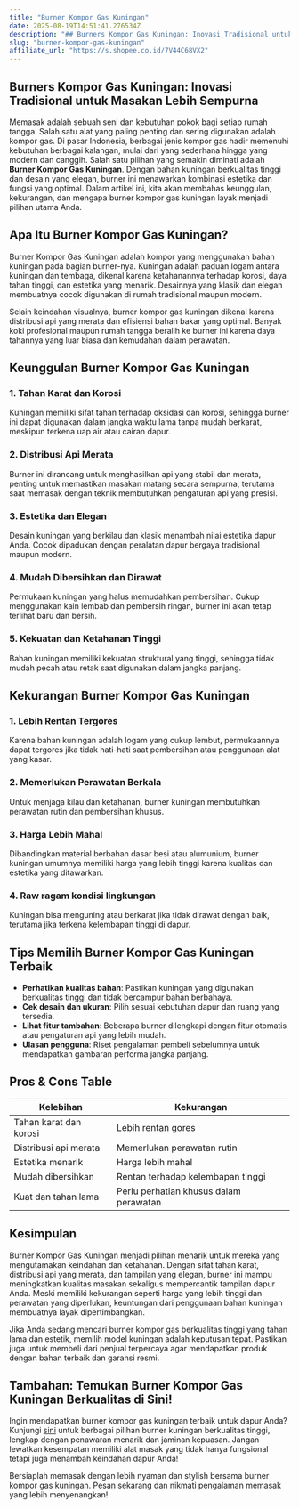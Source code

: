 ```yaml
---
title: "Burner Kompor Gas Kuningan"
date: 2025-08-19T14:51:41.276534Z
description: "## Burners Kompor Gas Kuningan: Inovasi Tradisional untuk Masakan Lebih Sempurna..."
slug: "burner-kompor-gas-kuningan"
affiliate_url: "https://s.shopee.co.id/7V44C68VX2"
---
```

## Burners Kompor Gas Kuningan: Inovasi Tradisional untuk Masakan Lebih Sempurna

Memasak adalah sebuah seni dan kebutuhan pokok bagi setiap rumah tangga. Salah satu alat yang paling penting dan sering digunakan adalah kompor gas. Di pasar Indonesia, berbagai jenis kompor gas hadir memenuhi kebutuhan berbagai kalangan, mulai dari yang sederhana hingga yang modern dan canggih. Salah satu pilihan yang semakin diminati adalah **Burner Kompor Gas Kuningan**. Dengan bahan kuningan berkualitas tinggi dan desain yang elegan, burner ini menawarkan kombinasi estetika dan fungsi yang optimal. Dalam artikel ini, kita akan membahas keunggulan, kekurangan, dan mengapa burner kompor gas kuningan layak menjadi pilihan utama Anda.

## Apa Itu Burner Kompor Gas Kuningan?

Burner Kompor Gas Kuningan adalah kompor yang menggunakan bahan kuningan pada bagian burner-nya. Kuningan adalah paduan logam antara kuningan dan tembaga, dikenal karena ketahanannya terhadap korosi, daya tahan tinggi, dan estetika yang menarik. Desainnya yang klasik dan elegan membuatnya cocok digunakan di rumah tradisional maupun modern.

Selain keindahan visualnya, burner kompor gas kuningan dikenal karena distribusi api yang merata dan efisiensi bahan bakar yang optimal. Banyak koki profesional maupun rumah tangga beralih ke burner ini karena daya tahannya yang luar biasa dan kemudahan dalam perawatan.

## Keunggulan Burner Kompor Gas Kuningan

### 1. Tahan Karat dan Korosi
Kuningan memiliki sifat tahan terhadap oksidasi dan korosi, sehingga burner ini dapat digunakan dalam jangka waktu lama tanpa mudah berkarat, meskipun terkena uap air atau cairan dapur.

### 2. Distribusi Api Merata
Burner ini dirancang untuk menghasilkan api yang stabil dan merata, penting untuk memastikan masakan matang secara sempurna, terutama saat memasak dengan teknik membutuhkan pengaturan api yang presisi.

### 3. Estetika dan Elegan
Desain kuningan yang berkilau dan klasik menambah nilai estetika dapur Anda. Cocok dipadukan dengan peralatan dapur bergaya tradisional maupun modern.

### 4. Mudah Dibersihkan dan Dirawat
Permukaan kuningan yang halus memudahkan pembersihan. Cukup menggunakan kain lembab dan pembersih ringan, burner ini akan tetap terlihat baru dan bersih.

### 5. Kekuatan dan Ketahanan Tinggi
Bahan kuningan memiliki kekuatan struktural yang tinggi, sehingga tidak mudah pecah atau retak saat digunakan dalam jangka panjang.

## Kekurangan Burner Kompor Gas Kuningan

### 1. Lebih Rentan Tergores
Karena bahan kuningan adalah logam yang cukup lembut, permukaannya dapat tergores jika tidak hati-hati saat pembersihan atau penggunaan alat yang kasar.

### 2. Memerlukan Perawatan Berkala
Untuk menjaga kilau dan ketahanan, burner kuningan membutuhkan perawatan rutin dan pembersihan khusus.

### 3. Harga Lebih Mahal
Dibandingkan material berbahan dasar besi atau alumunium, burner kuningan umumnya memiliki harga yang lebih tinggi karena kualitas dan estetika yang ditawarkan.

### 4. Raw ragam kondisi lingkungan
Kuningan bisa menguning atau berkarat jika tidak dirawat dengan baik, terutama jika terkena kelembapan tinggi di dapur.

## Tips Memilih Burner Kompor Gas Kuningan Terbaik

- **Perhatikan kualitas bahan**: Pastikan kuningan yang digunakan berkualitas tinggi dan tidak bercampur bahan berbahaya.
- **Cek desain dan ukuran**: Pilih sesuai kebutuhan dapur dan ruang yang tersedia.
- **Lihat fitur tambahan**: Beberapa burner dilengkapi dengan fitur otomatis atau pengaturan api yang lebih mudah.
- **Ulasan pengguna**: Riset pengalaman pembeli sebelumnya untuk mendapatkan gambaran performa jangka panjang.

## Pros & Cons Table

|     Kelebihan          | Kekurangan                                       |
|-------------------------|--------------------------------------------------|
| Tahan karat dan korosi | Lebih rentan gores                                |
| Distribusi api merata   | Memerlukan perawatan rutin                       |
| Estetika menarik       | Harga lebih mahal                              |
| Mudah dibersihkan     | Rentan terhadap kelembapan tinggi              |
| Kuat dan tahan lama   | Perlu perhatian khusus dalam perawatan       |

## Kesimpulan

Burner Kompor Gas Kuningan menjadi pilihan menarik untuk mereka yang mengutamakan keindahan dan ketahanan. Dengan sifat tahan karat, distribusi api yang merata, dan tampilan yang elegan, burner ini mampu meningkatkan kualitas masakan sekaligus mempercantik tampilan dapur Anda. Meski memiliki kekurangan seperti harga yang lebih tinggi dan perawatan yang diperlukan, keuntungan dari penggunaan bahan kuningan membuatnya layak dipertimbangkan.

Jika Anda sedang mencari burner kompor gas berkualitas tinggi yang tahan lama dan estetik, memilih model kuningan adalah keputusan tepat. Pastikan juga untuk membeli dari penjual terpercaya agar mendapatkan produk dengan bahan terbaik dan garansi resmi.

## Tambahan: Temukan Burner Kompor Gas Kuningan Berkualitas di Sini!

Ingin mendapatkan burner kompor gas kuningan terbaik untuk dapur Anda? Kunjungi [sini](https://s.shopee.co.id/7V44C68VX2) untuk berbagai pilihan burner kuningan berkualitas tinggi, lengkap dengan penawaran menarik dan jaminan kepuasan. Jangan lewatkan kesempatan memiliki alat masak yang tidak hanya fungsional tetapi juga menambah keindahan dapur Anda!  

Bersiaplah memasak dengan lebih nyaman dan stylish bersama burner kompor gas kuningan. Pesan sekarang dan nikmati pengalaman memasak yang lebih menyenangkan!